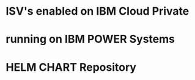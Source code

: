 # ISV's enabled on IBM Cloud Private 
#  running on IBM POWER Systems     
#    HELM CHART Repository
